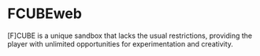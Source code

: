 # FCUBEweb
[F]CUBE is a unique sandbox that lacks the usual restrictions, providing the player with unlimited opportunities for experimentation and creativity.
